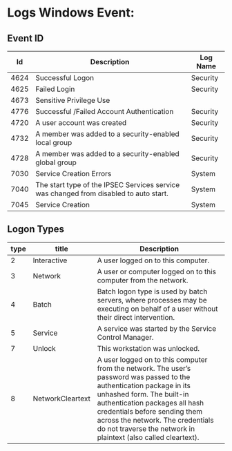 # Logs Windows Event:

## Event ID

| Id | Description  | Log Name |
|----|--------------|----------|
| 4624 | Successful Logon | Security |
| 4625 | Failed Login | Security |
| 4673 | Sensitive Privilege Use |
| 4776 | Successful /Failed Account Authentication | Security |
| 4720 | A user account was created | Security |
| 4732 | A member was added to a security-enabled local group |  Security |
| 4728 | A member was added to a security-enabled global group | Security |
| 7030 | Service Creation Errors | System |
| 7040 | The start type of the IPSEC Services service was changed from disabled to auto start. | System |
| 7045 | Service Creation | System |
 
 
## Logon Types

 | type | title | Description |
 |--|--|--|
 | 2 | Interactive | A user logged on to this computer.|
 | 3 | Network | A user or computer logged on to this computer from the network.|
 | 4 |  Batch | Batch logon type is used by batch servers, where processes may be executing on behalf of a user without their direct intervention.|
 | 5 | Service | A service was started by the Service Control Manager.|
 | 7 |  Unlock |  This workstation was unlocked.|
 | 8 | NetworkCleartext | A user logged on to this computer from the network. The user’s password was passed to the authentication package in its unhashed form. The built-in authentication packages all hash credentials before sending them across the network. The credentials do not traverse the network in plaintext (also called cleartext).|


